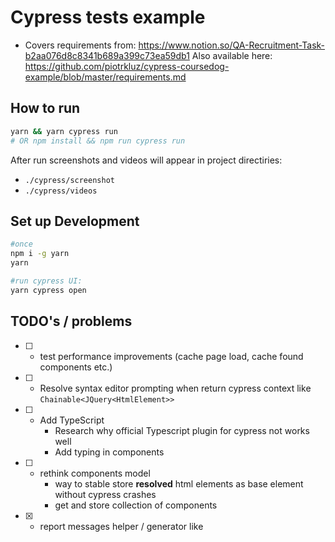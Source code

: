 # Cypress tests example
- Covers requirements from: 
https://www.notion.so/QA-Recruitment-Task-b2aa076d8c8341b689a399c73ea59db1
Also available here: 
https://github.com/piotrkluz/cypress-coursedog-example/blob/master/requirements.md

## How to run
```bash
yarn && yarn cypress run 
# OR npm install && npm run cypress run 
```
After run screenshots and videos will appear in project directiries: 
- `./cypress/screenshot `
- `./cypress/videos `



## Set up Development
```bash
#once
npm i -g yarn
yarn

#run cypress UI:
yarn cypress open
```

## TODO's / problems
 - [ ] - test performance improvements (cache page load, cache found components etc.)
 - [ ] - Resolve syntax editor prompting when return cypress context like `Chainable<JQuery<HtmlElement>>`
 - [ ] - Add TypeScript 
       - Research why official Typescript plugin for cypress not works well
       - Add typing in components
 - [ ] - rethink components model
       - way to stable store **resolved** html elements as base element without cypress crashes
       - get and store collection of components
 - [x] - report messages helper / generator like
